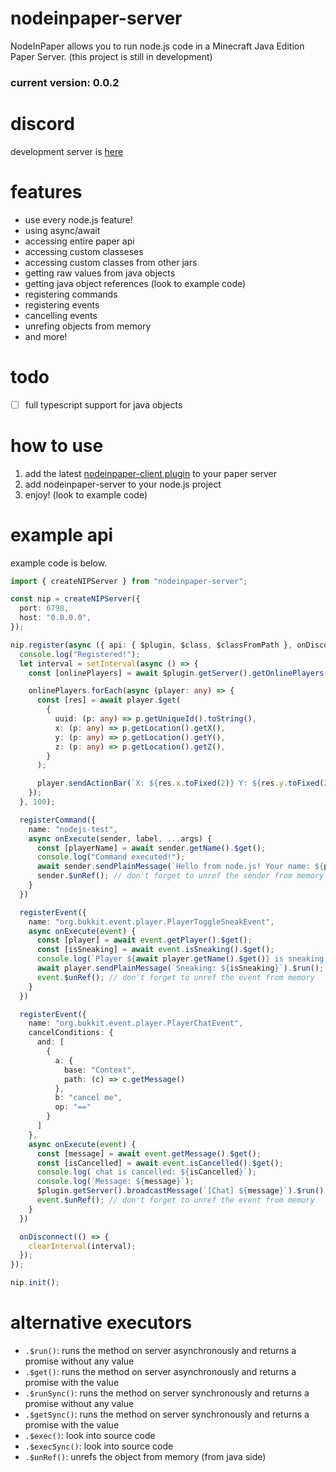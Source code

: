 # nodeinpaper-server
NodeInPaper allows you to run node.js code in a Minecraft Java Edition Paper Server. (this project is still in development)

### current version: 0.0.2

# discord
development server is [here](https://discord.gg/Gk8yruSrak)

# features
- use every node.js feature!
- using async/await
- accessing entire paper api
- accessing custom classeses
- accessing custom classes from other jars
- getting raw values from java objects
- getting java object references (look to example code)
- registering commands
- registering events
- cancelling events
- unrefing objects from memory
- and more!

# todo
- [ ] full typescript support for java objects

# how to use
1. add the latest [nodeinpaper-client plugin](https://github.com/NodeInPaper/nodeinpaper-client/releases) to your paper server
2. add nodeinpaper-server to your node.js project
3. enjoy! (look to example code)

# example api
example code is below.
```ts
import { createNIPServer } from "nodeinpaper-server";

const nip = createNIPServer({
  port: 6798,
  host: "0.0.0.0",
});

nip.register(async ({ api: { $plugin, $class, $classFromPath }, onDisconnect, registerCommand, registerEvent }) => {
  console.log("Registered!");
  let interval = setInterval(async () => {
    const [onlinePlayers] = await $plugin.getServer().getOnlinePlayers().$get();

    onlinePlayers.forEach(async (player: any) => {
      const [res] = await player.$get(
        {
          uuid: (p: any) => p.getUniqueId().toString(),
          x: (p: any) => p.getLocation().getX(),
          y: (p: any) => p.getLocation().getY(),
          z: (p: any) => p.getLocation().getZ(),
        }
      );

      player.sendActionBar(`X: ${res.x.toFixed(2)} Y: ${res.y.toFixed(2)} Z: ${res.z.toFixed(2)}`).$run();
    });
  }, 100);

  registerCommand({
    name: "nodejs-test",
    async onExecute(sender, label, ...args) {
      const [playerName] = await sender.getName().$get();
      console.log("Command executed!");
      await sender.sendPlainMessage(`Hello from node.js! Your name: ${playerName}`).$run();
      sender.$unRef(); // don't forget to unref the sender from memory
    }
  })

  registerEvent({
    name: "org.bukkit.event.player.PlayerToggleSneakEvent",
    async onExecute(event) {
      const [player] = await event.getPlayer().$get();
      const [isSneaking] = await event.isSneaking().$get();
      console.log(`Player ${await player.getName().$get()} is sneaking: ${isSneaking}`);
      await player.sendPlainMessage(`Sneaking: ${isSneaking}`).$run();
      event.$unRef(); // don't forget to unref the event from memory
    }
  })

  registerEvent({
    name: "org.bukkit.event.player.PlayerChatEvent",
    cancelConditions: {
      and: [
        {
          a: {
            base: "Context",
            path: (c) => c.getMessage()
          },
          b: "cancel me",
          op: "=="
        }
      ]
    },
    async onExecute(event) {
      const [message] = await event.getMessage().$get();
      const [isCancelled] = await event.isCancelled().$get();
      console.log(`chat is cancelled: ${isCancelled}`);
      console.log(`Message: ${message}`);
      $plugin.getServer().broadcastMessage(`[Chat] ${message}`).$run();
      event.$unRef(); // don't forget to unref the event from memory
    }
  })

  onDisconnect(() => {
    clearInterval(interval);
  });
});

nip.init();
```

# alternative executors
- `.$run()`: runs the method on server asynchronously and returns a promise without any value
- `.$get()`: runs the method on server asynchronously and returns a promise with the value
- `.$runSync()`: runs the method on server synchronously and returns a promise without any value
- `.$getSync()`: runs the method on server synchronously and returns a promise with the value
- `.$exec()`: look into source code
- `.$execSync()`: look into source code
- `.$unRef()`: unrefs the object from memory (from java side)